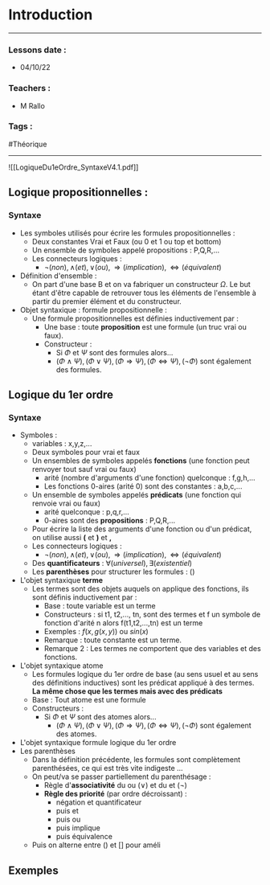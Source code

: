 # Introduction
---
### Lessons date :
- 04/10/22

### Teachers :
- M Rallo

### Tags :
#Théorique 

---
![[LogiqueDu1eOrdre_SyntaxeV4.1.pdf]]

## Logique propositionnelles :
### Syntaxe
- Les symboles utilisés pour écrire les formules propositionnelles :
	- Deux constantes Vrai et Faux (ou 0 et 1 ou top et bottom)
	- Un ensemble de symboles appelé propositions : P,Q,R,...
	- Les connecteurs logiques :
		- $\neg (non),\wedge (et),\vee (ou),\Rightarrow (implication),\Leftrightarrow (équivalent)$  
- Définition d'ensemble :
	- On part d'une base B et on va fabriquer un constructeur $\Omega$. Le but étant d'être capable de retrouver tous les éléments de l'ensemble à partir du premier élément et du constructeur.
- Objet syntaxique : formule propositionnelle :
	- Une formule propositionnelles est définies inductivement par :
		- Une base : toute **proposition** est une formule (un truc vrai ou faux).
		- Constructeur :
			- Si $\Phi$ et $\Psi$ sont des formules alors...
			- $(\Phi\wedge\Psi),(\Phi\vee\Psi),(\Phi\Rightarrow\Psi),(\Phi\Leftrightarrow\Psi),(\neg\Phi)$ sont également des formules.

## Logique du 1er ordre
### Syntaxe
- Symboles :
	- variables : x,y,z,...
	- Deux symboles pour vrai et faux
	- Un ensembles de symboles appelés **fonctions** (une fonction peut renvoyer tout sauf vrai ou faux)
		- arité (nombre d'arguments d'une fonction) quelconque : f,g,h,...
		- Les fonctions 0-aires (arité 0) sont des constantes : a,b,c,...
	- Un ensemble de symboles appelés **prédicats** (une fonction qui renvoie vrai ou faux)
		- arité quelconque : p,q,r,...
		- 0-aires sont des **propositions** : P,Q,R,...
	- Pour écrire la liste des arguments d'une fonction ou d'un prédicat, on utilise aussi **(** et **)** et **,**
	- Les connecteurs logiques :
		- $\neg (non),\wedge (et),\vee (ou),\Rightarrow (implication),\Leftrightarrow (équivalent)$  
	- Des **quantificateurs** : $\forall(universel), \exists(existentiel)$
	- Les **parenthèses** pour structurer les formules : ()
- L'objet syntaxique **terme**
	- Les termes sont des objets auquels on applique des fonctions, ils sont définis inductivement par :
		- Base : toute variable est un terme
		- Constructeurs : si t1, t2,..., tn, sont des termes et f un symbole de fonction d'arité n alors f(t1,t2,...,tn) est un terme
		- Exemples : $f(x,g(x,y))$ ou $sin(x)$ 
		- Remarque : toute constante est un terme.
		- Remarque 2 : Les termes ne comportent que des variables et des fonctions.
- L'objet syntaxique atome
	- Les formules logique du 1er ordre de base (au sens usuel et au sens des définitions inductives) sont les prédicat appliqué à des termes. **La même chose que les termes mais avec des prédicats**
	- Base : Tout atome est une formule
	- Constructeurs :
		- Si $\Phi$ et $\Psi$ sont des atomes alors...
			- $(\Phi\wedge\Psi),(\Phi\vee\Psi),(\Phi\Rightarrow\Psi),(\Phi\Leftrightarrow\Psi),(\neg\Phi)$ sont également des atomes.
- L'objet syntaxique formule logique du 1er ordre 
- Les parenthèses 
	- Dans la définition précédente, les formules sont complètement parenthésées, ce qui est très vite indigeste ...
	- On peut/va se passer partiellement du parenthésage :
		- Règle d'**associativité** du ou ($\vee$) et du et ($\neg$)
		- **Règle des priorité** (par ordre décroissant) :
			- négation et quantificateur
			- puis et
			- puis ou
			- puis implique
			- puis équivalence
	- Puis on alterne entre () et [] pour améli

## Exemples
